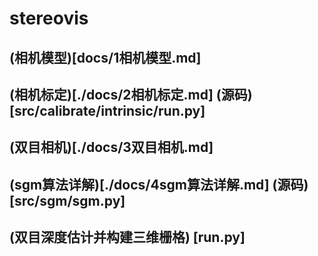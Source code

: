 # stereovis

## (相机模型)[docs/1相机模型.md]

## (相机标定)[./docs/2相机标定.md] (源码)[src/calibrate/intrinsic/run.py]

## (双目相机)[./docs/3双目相机.md]

## (sgm算法详解)[./docs/4sgm算法详解.md] (源码)[src/sgm/sgm.py]

## (双目深度估计并构建三维栅格) [run.py]